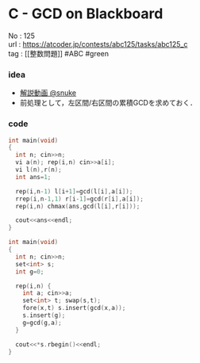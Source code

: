 # C - GCD on Blackboard

No	: 125  
url	: https://atcoder.jp/contests/abc125/tasks/abc125_c  
tag	: [[整数問題]]  #ABC #green

### idea
- [解説動画 @snuke](https://youtu.be/8lm8o8L9Bmw)
- 前処理として，左区間/右区間の累積GCDを求めておく．

### code
```cpp
int	main(void)
{
  int n; cin>>n;
  vi a(n); rep(i,n) cin>>a[i];
  vi l(n),r(n);
  int ans=1;

  rep(i,n-1) l[i+1]=gcd(l[i],a[i]);
  rrep(i,n-1,1) r[i-1]=gcd(r[i],a[i]);
  rep(i,n) chmax(ans,gcd(l[i],r[i]));

  cout<<ans<<endl;
}
```

```cpp
int	main(void)
{
  int n; cin>>n;
  set<int> s;
  int g=0;

  rep(i,n) {
    int a; cin>>a;
    set<int> t; swap(s,t);
    fore(x,t) s.insert(gcd(x,a));
    s.insert(g);
    g=gcd(g,a);
  }

  cout<<*s.rbegin()<<endl;
}
```
